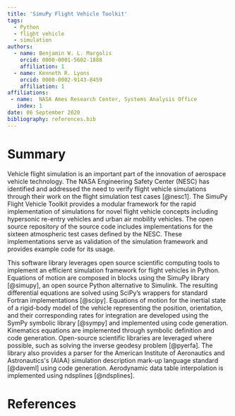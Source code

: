 ```yaml
---
title: 'SimuPy Flight Vehicle Toolkit'
tags:
  - Python
  - flight vehicle 
  - simulation
authors:
  - name: Benjamin W. L. Margolis
    orcid: 0000-0001-5602-1888
    affiliation: 1
  - name: Kenneth R. Lyons
    orcid: 0000-0002-9143-8459
    affiliation: 1
affiliations:
 - name:  NASA Ames Research Center, Systems Analysis Office
   index: 1
date: 06 September 2020
bibliography: references.bib
---
```


# Summary

Vehicle flight simulation is an important part of the innovation of aerospace vehicle technology. The NASA Engineering Safety Center (NESC) has identified and addressed the need to verify flight vehicle simulations through their work on the flight simulation test cases [@nesc1]. The SimuPy Flight Vehicle Toolkit provides a modular framework for the rapid implementation of simulations for novel flight vehicle concepts including hypersonic re-entry vehicles and urban air mobility vehicles. The open source repository of the source code includes implementations for the sixteen atmospheric test cases defined by the NESC. These implementations serve as validation of the simulation framework and provides example code for its usage.

This software library leverages open source scientific computing tools to implement an efficient simulation framework for flight vehicles in Python. Equations of motion are composed in blocks using the SimuPy library [@simupy], an open source Python alternative to Simulink. The resulting differential equations are solved using SciPy’s wrappers for standard Fortran implementations [@scipy]. Equations of motion for the inertial state of a rigid-body model of the vehicle representing the position, orientation, and their corresponding rates for integration are developed using the SymPy symbolic library [@sympy] and implemented using code generation. Kinematics equations are implemented through symbolic definition and code generation. Open-source scientific libraries are leveraged where possible, such as solving the inverse geodesy problem [@pyerfa]. The library also provides a parser for the American Institute of Aeronautics and Astronautics's (AIAA) simulation description mark-up language standard [@daveml] using code generation. Aerodynamic data table interpolation is implemented using ndsplines [@ndsplines].


# References
